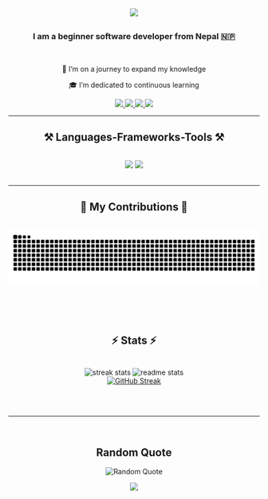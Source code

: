<h1 align="center">
    <img src="https://readme-typing-svg.herokuapp.com/?font=Righteous&size=35&center=true&vCenter=true&width=500&height=70&duration=4000&lines=Hi+There!+👋;+I'm+Amrit+R.+Magar!;" />
</h1>

<h3 align="center">I am a beginner software developer from Nepal 🇳🇵</h3>

<br/>

<div align="center">
 
 🚀 I’m on a journey to expand my knowledge

🎓 I’m dedicated to continuous learning
</div>

<div align="center"> 
  <a href="mailto:arokahamagar92@gmail.com">
    <img src="https://img.shields.io/badge/Gmail-333333?style=for-the-badge&logo=gmail&logoColor=red" />
  </a>
  <a href="https://www.linkedin.com/in/amrit-r-magar-5949b0212">
    <img src="https://img.shields.io/badge/LinkedIn-0077B5?style=for-the-badge&logo=linkedin&logoColor=white" />
  </a>
  <a href="https://www.facebook.com/profile.php?id=100078173211508" >
     <img src="https://img.shields.io/badge/Facebook-1877F2?style=for-the-badge&logo=facebook&logoColor=white" /> 
  </a>
  <a href="https://www.instagram.com/amrit_r._magar" >
     <img src="https://img.shields.io/badge/Instagram-E4405F?style=for-the-badge&logo=instagram&logoColor=white" /> 
  </a>
</div>

<hr/>

<h2 align="center">⚒️ Languages-Frameworks-Tools ⚒️</h2>
<br/>
<div align="center">
    <img src="https://skillicons.dev/icons?i=react,bootstrap,html,css,vscode,github,figma,tailwind,git,linux" />
    <img src="https://skillicons.dev/icons?i=nodejs,javascript,typescript,express,mongodb,c,java,nextjs,mysql,php,postgres" /><br>
</div>

<br/>
<hr/>

<div align="center">
  <h2>🐍 My Contributions 🐍</h2>
  <br>
  <img alt="snake eating my contributions" src="https://raw.githubusercontent.com/AmritRMagar/AmritRMagar/output/github-contribution-grid-snake.svg" />
  
  <br/><br/><br/>
</div>

<h2 align="center">⚡ Stats ⚡</h2>
<br>
<div align=center>
  <img width=390 src="https://github-readme-streak-stats.vercel.app/?user=AmritRMagar&count_private=true&theme=react&border_radius=10" alt="streak stats"/>
  <img width=390 src="https://github-readme-stats.vercel.app/api?username=AmritRMagar&count_private=true&show_icons=true&theme=react&rank_icon=github&border_radius=10" alt="readme stats" />
  <br/>
  <a href="https://git.io/streak-stats"><img src="https://streak-stats.demolab.com?user=AmritRMagar&theme=gruvbox&hide_border=true&background=522121&fire=FF7F1E" alt="GitHub Streak" /></a>
</div>

<br/><br/>

<hr/>

<br/>

<h2 align="center">Random Quote</h2>
<p align="center">
    <img src="https://quotes-github-readme.vercel.app/api?type=horizontal&theme=radical" alt="Random Quote" />
</p>

<p align="center">
    <img src="https://visitor-badge.laobi.icu/badge?page_id=AmritRMagar.AmritRMagar" />
</p>

